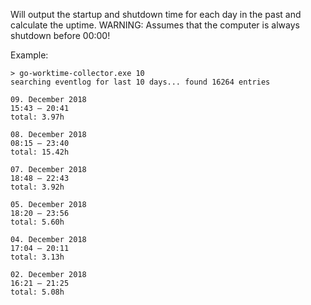 Will output the startup and shutdown time for each day in the past and calculate the uptime.
WARNING: Assumes that the computer is always shutdown before 00:00!

Example:
```
> go-worktime-collector.exe 10
searching eventlog for last 10 days... found 16264 entries

09. December 2018
15:43 — 20:41
total: 3.97h

08. December 2018
08:15 — 23:40
total: 15.42h

07. December 2018
18:48 — 22:43
total: 3.92h

05. December 2018
18:20 — 23:56
total: 5.60h

04. December 2018
17:04 — 20:11
total: 3.13h

02. December 2018
16:21 — 21:25
total: 5.08h
```
